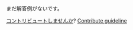 
まだ解答例がないです。

[コントリビュートしませんか](https://github.com/BFEdev/BFE.dev-solutions/blob/main/typescript/implement-filter-t-a_ja.md)?  [Contribute guideline](https://github.com/BFEdev/BFE.dev-solutions#how-to-contribute)
